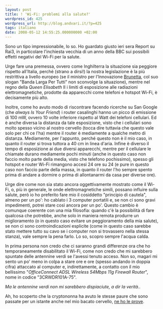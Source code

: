 ```yaml
---
layout: post
title: ! 'Wi-Fi: problemi alla salute?'
wordpress_id: 425
wordpress_url: http://blog.andvari.it/?p=425
tags: italiano
date: 2008-05-12 14:55:25.000000000 +02:00
---
```

Sono un tipo impressionabile, lo so. Ho guardato giusto ieri sera Report su Rai3, in particolare l'inchiesta vecchia di un anno della BBC sui possibili effetti negativi del Wi-Fi per la salute.

Urge fare una premessa, ovvero come Inghilterra la situazione sia peggiore rispetto all'Italia, perché (strano a dirsi!) la nostra legislazione è la più restrittiva a livello europeo (se il ministro per l'Innovazione <a href="http://it.wikipedia.org/wiki/Renato_Brunetta">Brunetta</a>, col suo slogan "Banda Larga Per Tutti" non sconvolge la situazione), mentre nel regno della <em>Queen Elisabeth</em> II i limiti di esposizione alle radiazioni elettromagnetiche, prodotte da apparecchi come telefoni e hotspot Wi-Fi, è decisamente più alto.

Inoltre, come ho avuto modo di riscontrare facendo ricerche su San Google (che <em>always Is Your Friend</em>) i router casalinghi hanno un picco di emissione di 100 mW, ovvero 10 volte inferiore rispetto al Watt dei telefoni cellulari. Ed è anche diversa la distanza da tale esposizione, visto che i cellulari sono molto spesso vicino al nostro cervello (tocca dire tuttavia che questo vale solo per chi ce l'ha) mentre il router è mediamente a qualche metro di distanza. Mediamente, per l'appunto, perché questo non è il mio caso, in quanto il router si trova tuttora a 40 cm in linea d'aria. Infine è diverso il tempo di esposizione ai due diversi apparecchi, mentre per il cellulare le chiamate durano mediamente pochi minuti (anche in questo caso non faccio molto parte della media, visto che telefono pochissimo), spesso gli hotspot e router Wi-Fi rimangono accesi 24 ore su 24 (e pure in questo caso non faccio parte della massa, in quanto il router l'ho sempre spento prima di andare a dormire o prima di allontanarmi da casa per diverse ore).

Urge dire come non sia stato ancora oggettivamente mostrato come il Wi-Fi, o, più in generale, le onde elettromagnetiche simili, possano influire sulla salute, però io ho preferito fare mio il cosiddetto "principio di cautela", almeno per un po': ho cablato i 3 computer portatili e, se non ci sono gravi impedimenti, potrei stare così ancora per un po'. Questo cambio è comunque coerente con una mia filosofia: quando c'è la possibilità di fare qualcosa che potrebbe, anche solo in maniera remota produrre un miglioramento (o in questo caso evitare un peggioramento della mia salute), se non ci sono controindicazioni esplicite (come in questo caso sarebbe stato mettere tutto su cavo se i computer non si trovassero nella stessa stanza), vale sempre la pena farlo. Lo so, scopro sempre l'acqua calda.

In prima persona non credo che ci saranno grandi differenze ora che ho temporaneamente disabilitato il Wi-Fi, come non credo che mi sarebbero spuntate delle antennine verdi se l'avessi tenuto acceso. Non so, magari mi sento un po' meno in colpa a stare ore e ore (spesso andando in doppia cifra) attaccato al computer e, indirettamente, a contatto con il mio bellissimo "<em>OfficeConnect ADSL Wireless 54Mbps 11g Firewall Router</em>", nome in codice "3CRWDR101A-75".

<em>Ma le antennine verdi non mi sarebbero dispiaciute, a dir la verità.. </em>

Ah, ho scoperto che la cryptononna ha avuto le stesse paure che sono passate per un istante anche nel mio bacato cervello, <a href="http://cryptex.wordpress.com/2008/05/11/wi-fi/">ne ho le prove</a>.
